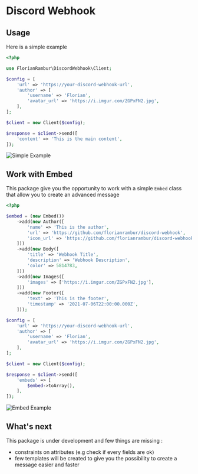 # Discord Webhook

## Usage 
Here is a simple example
```php
<?php

use FlorianRambur\DiscordWebhook\Client;

$config = [
    'url' => 'https://your-discord-webhook-url',
    'author' => [
        'username' => 'Florian',
        'avatar_url' => 'https://i.imgur.com/ZGPxFN2.jpg',
    ],
];

$client = new Client($config);

$response = $client->send([
    'content' => 'This is the main content',
]);
```
![Simple Example](https://i.ibb.co/f9ycPF9/simple-example.png)

## Work with Embed
This package give you the opportunity to work with a simple `Embed` class that allow you to create an advanced message
```php
<?php

$embed = (new Embed())
    ->add(new Author([
        'name' => 'This is the author',
        'url' => 'https://github.com/florianrambur/discord-webhook',
        'icon_url' => 'https://github.com/florianrambur/discord-webhook/icon.jpg',
    ]))
    ->add(new Body([
        'title' => 'Webhook Title',
        'description' => 'Webhook Description',
        'color' => 5814783,
    ]))
    ->add(new Images([
        'images' => ['https://i.imgur.com/ZGPxFN2.jpg'],
    ]))
    ->add(new Footer([
        'text' => 'This is the footer',
        'timestamp' => '2021-07-06T22:00:00.000Z',
    ]));

$config = [
    'url' => 'https://your-discord-webhook-url',
    'author' => [
        'username' => 'Florian',
        'avatar_url' => 'https://i.imgur.com/ZGPxFN2.jpg',
    ],
];

$client = new Client($config);

$response = $client->send([
    'embeds' => [
        $embed->toArray(),
    ],
]);
```
![Embed Example](https://i.ibb.co/dkPYbKG/embed-example.png)

## What's next
This package is under development and few things are missing :
- constraints on attributes (e.g check if every fields are ok)
- few templates will be created to give you the possibility to create a message easier and faster